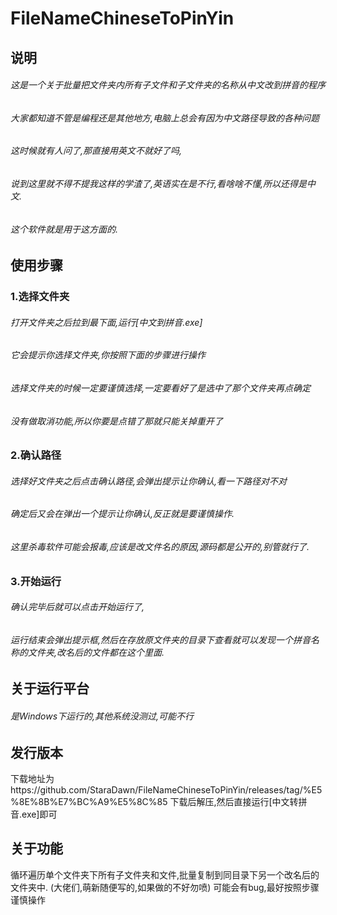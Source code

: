 # FileNameChineseToPinYin

## 说明
###### 这是一个关于批量把文件夹内所有子文件和子文件夹的名称从中文改到拼音的程序
###### 大家都知道不管是编程还是其他地方,电脑上总会有因为中文路径导致的各种问题
###### 这时候就有人问了,那直接用英文不就好了吗,
###### 说到这里就不得不提我这样的学渣了,英语实在是不行,看啥啥不懂,所以还得是中文.
###### 这个软件就是用于这方面的.

## 使用步骤
### 1.选择文件夹
###### 打开文件夹之后拉到最下面,运行[中文到拼音.exe]
###### 它会提示你选择文件夹,你按照下面的步骤进行操作
###### 选择文件夹的时候一定要谨慎选择,一定要看好了是选中了那个文件夹再点确定
###### 没有做取消功能,所以你要是点错了那就只能关掉重开了
### 2.确认路径
###### 选择好文件夹之后点击确认路径,会弹出提示让你确认,看一下路径对不对
###### 确定后又会在弹出一个提示让你确认,反正就是要谨慎操作.
###### 这里杀毒软件可能会报毒,应该是改文件名的原因,源码都是公开的,别管就行了.
### 3.开始运行
###### 确认完毕后就可以点击开始运行了,
###### 运行结束会弹出提示框,然后在存放原文件夹的目录下查看就可以发现一个拼音名称的文件夹,改名后的文件都在这个里面.

## 关于运行平台
###### 是Windows下运行的,其他系统没测过,可能不行

## 发行版本
下载地址为https://github.com/StaraDawn/FileNameChineseToPinYin/releases/tag/%E5%8E%8B%E7%BC%A9%E5%8C%85
下载后解压,然后直接运行[中文转拼音.exe]即可

## 关于功能
 循环遍历单个文件夹下所有子文件夹和文件,批量复制到同目录下另一个改名后的文件夹中.
(大佬们,萌新随便写的,如果做的不好勿喷)
可能会有bug,最好按照步骤谨慎操作

